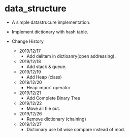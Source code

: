 # data_structure

- A simple datastrucure implementation.

- Implement dictionary with hash table.

- Change History
  - 2019/12/17
    - Add delitem in dictioanry(open addressing).
  - 2019/12/18
    - Add stack & queue.
  - 2019/12/19
    - Add Heap (class)
  - 2019/12/20
    - Heap import operator
  - 2019/12/21
    - Add Complete Binary Tree
  - 2019/12/22
    - Move all file out.
  - 2019/12/26
    - Remove dictionary (chaining)
  - 2019/12/27
    - Dictionary use bit wise compare instead of mod.
